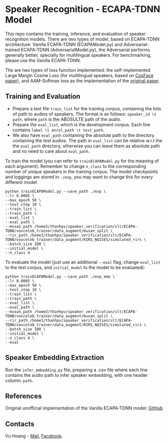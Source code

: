 # Speaker Recognition - ECAPA-TDNN Model
This repo contains the training, inference, and evaluation of speaker recognition models.
There are two types of model, based on ECAPA-TDNN architecture: Vanilla ECAPA-TDNN (ECAPAModel.py) and Adversarial-trained ECAPA-TDNN (AdversarialModel.py), the Adversarial performs generally better, specially for multilingual speakers. For benchmarking, please use the Vanilla ECAPA-TDNN.

The are two types of loss function implemented: the self-implemented Large Margin Cosine Loss (for multilingual speakers, based on [CosFace paper](https://arxiv.org/abs/1801.09414)), and AAM-Softmax loss as the implementation of the [original paper](https://arxiv.org/abs/2005.07143). 


## Training and Evaluation
- Prepare a text file `train_list` for the training corpus, containing the lists of path to audios of speakers. The format is as follows: `speaker_id \t path`, where `path` is the ABOSULTE path of the audio.
- Prepare the `eval_list`, which is the development corpus. Each line contains `label \t enrol_path \t test_path`.
- We also have `eval_path` containing the absolute path to the directory containing the test audios. The path in `eval_list` can be relative w.r.t the the `eval_path` directory, otherwise you can leave them as absolute path and no need to care about `eval_path`.


To train the model (you can refer to `trainECAPAModel.py` for the meaning of each argument). Remember to change `n_class` to the corresponding number of unique speakers in the training corpus. The model checkpoints and loggings are stored in `./exp`, you may want to change this for every different model:
```
python trainECAPAModel.py --save_path ./exp \
--lr 0.0005 \
--max_epoch 50 \
--test_step 10 \
--train_list \
--train_path \
--eval_list \
--eval_path \
--musan_path /home3/thanhpv/speaker_verification/slt/ECAPA-TDNN/voxceleb_trainer/data_augment/musan_split \
--rir_path /home3/thanhpv/speaker_verification/slt/ECAPA-TDNN/voxceleb_trainer/data_augment/RIRS_NOISES/simulated_rirs \
--batch_size 100 \
--initial_model \
--n_class 4  
```

To evaluate the model (just use an additional `--eval` flag, change `eval_list` to the test corpus, and `initial_model` to the model to be evaluated):
```
python trainECAPAModel.py --save_path ./exp_emo \
--lr 0.0005 \
--max_epoch 50 \
--test_step 10 \
--train_list \
--train_path \
--eval_list \
--eval_path \
--musan_path /home3/thanhpv/speaker_verification/slt/ECAPA-TDNN/voxceleb_trainer/data_augment/musan_split \
--rir_path /home3/thanhpv/speaker_verification/slt/ECAPA-TDNN/voxceleb_trainer/data_augment/RIRS_NOISES/simulated_rirs \
--batch_size 100 \
--initial_model \
--n_class 4 \
--eval
```

## Speaker Embedding Extraction
Run the `infer_embedding.py` file, preparing a .csv file where each line contains the audio path to infer speaker embedding, with one header column: `path`.


## References
Original unofficial implementation of the Vanilla ECAPA-TDNN model: [GitHub](https://github.com/TaoRuijie/ECAPA-TDNN?tab=readme-ov-file)

## Contacts
Vu Hoang - [Mail](longvu200502@gmail.com), [Facebook](https://www.facebook.com/long.vu.02/).